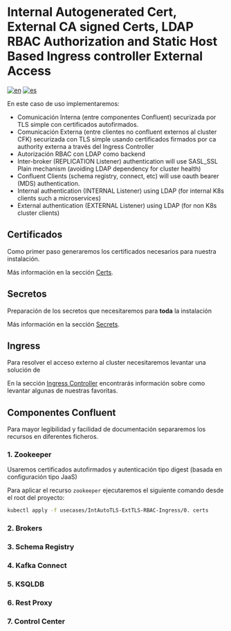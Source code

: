 # Internal Autogenerated Cert, External CA signed Certs, LDAP RBAC Authorization and Static Host Based Ingress controller External Access
[![en](https://img.shields.io/badge/lang-en-red.svg)](https://github.com/ogomezso/cfk-runbooks/blob/main/usecases/IntAutoTLS-ExtTLS-RBAC-Ingress/README.md)
[![es](https://img.shields.io/badge/lang-es-yellow.svg)](https://github.com/ogomezso/cfk-runbooks/blob/main/ussescases/IntAutoTLS-ExtTLS-RBAC-Ingress/README.es.md)

En este caso de uso implementaremos:

- Comunicación Interna (entre componentes Confluent) securizada por TLS simple con certificados autofirmados.
- Comunicación Externa (entre clientes no confluent externos al cluster CFK) securizada con TLS simple usando certificados firmados por ca authority externa a través del Ingress Controller
- Autorización RBAC con LDAP como backend
- Inter-broker (REPLICATION Listener) authentication will use SASL_SSL Plain mechanism (avoiding LDAP dependency for cluster health)
- Confluent Clients (schema registry, connect, etc) will use oauth bearer (MDS) authentication.
- Internal authentication (INTERNAL Listener) using LDAP (for internal K8s clients such a microservices)
- External authentication (EXTERNAL Listener) using LDAP (for non K8s cluster clients)

## Certificados

Como primer paso generaremos los certificados necesarios para nuestra instalación.

Más información en la sección [Certs](https://github.com/ogomezso/cfk-runbooks/blob/main/usecases/IntAutoTLS-ExtTLS-RBAC-Ingress/certs/README.es.md).

## Secretos

Preparación de los secretos que necesitaremos para **toda** la instalación

Más información en la sección  [Secrets](https://github.com/ogomezso/cfk-runbooks/blob/main/usecases/IntAutoTLS-ExtTLS-RBAC-Ingress/secrets/README.es.md).

## Ingress

Para resolver el acceso externo al cluster necesitaremos levantar una solución de

En la sección [Ingress Controller](https://github.com/ogomezso/cfk-runbooks/blob/main/ingress/README.md) encontrarás información sobre como levantar algunas de nuestras favoritas.

## Componentes Confluent

Para mayor legibilidad y facilidad de documentación separaremos los recursos en diferentes ficheros.

### 1. Zookeeper

Usaremos certificados autofirmados y autenticación tipo digest (basada en configuración tipo JaaS)

Para aplicar el recurso `zookeeper` ejecutaremos el siguiente comando desde el root del proyecto:

```bash
kubectl apply -f usecases/IntAutoTLS-ExtTLS-RBAC-Ingress/0. certs
```

### 2. Brokers

### 3. Schema Registry

### 4. Kafka Connect

### 5. KSQLDB

### 6. Rest Proxy

### 7. Control Center
